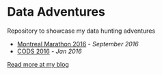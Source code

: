 Data Adventures
================

Repository to showcase my data hunting adventures

* [Montreal Marathon 2016](montreal2016) - _September 2016_
* [CODS 2016](cods2016) - _Jan 2016_

[Read more at my blog](http://koustuvsinha.github.io)
